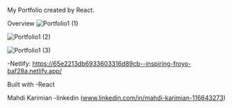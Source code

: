 
My Portfolio created by React.



Overview
![Portfolio1 (1)](https://github.com/Mahdii-Kariimiian/Mahdi-Karimian-Portfolio/assets/134393975/f51eb9e4-5693-491f-bdc0-6bc8c7d9ed1a)

![Portfolio1 (2)](https://github.com/Mahdii-Kariimiian/Mahdi-Karimian-Portfolio/assets/134393975/798915c2-40dd-474d-bb79-6133c3c672e6)

![Portfolio1 (3)](https://github.com/Mahdii-Kariimiian/Mahdi-Karimian-Portfolio/assets/134393975/e5c01975-42fc-43a0-889e-d34629545f6b)







-Netlify: https://65e2213db6933603316d89cb--inspiring-froyo-baf28a.netlify.app/

Built with
-React 

Mahdi Karimian -linkedin (www.linkedin.com/in/mahdi-karimian-116643273)
